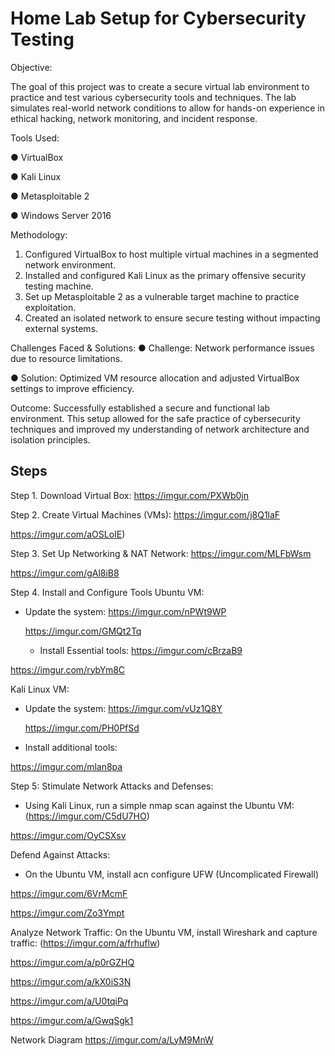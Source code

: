 # Home Lab Setup for Cybersecurity Testing

Objective:


The goal of this project was to create a secure virtual lab environment to practice and test various
cybersecurity tools and techniques. The lab simulates real-world network conditions to allow for hands-on
experience in ethical hacking, network monitoring, and incident response.


Tools Used:

● VirtualBox

● Kali Linux

● Metasploitable 2

● Windows Server 2016

Methodology:
1. Configured VirtualBox to host multiple virtual machines in a segmented network environment.
2. Installed and configured Kali Linux as the primary offensive security testing machine.
3. Set up Metasploitable 2 as a vulnerable target machine to practice exploitation.
4. Created an isolated network to ensure secure testing without impacting external systems.


Challenges Faced & Solutions:
● Challenge: Network performance issues due to resource limitations.

● Solution: Optimized VM resource allocation and adjusted VirtualBox settings to improve
efficiency.

Outcome:
Successfully established a secure and functional lab environment. This setup allowed for the safe practice of
cybersecurity techniques and improved my understanding of network architecture and isolation principles.

## Steps
Step 1. Download Virtual Box:
https://imgur.com/PXWb0jn

Step 2. Create Virtual Machines (VMs):
https://imgur.com/j8Q1laF

https://imgur.com/aOSLoIE)

Step 3. Set Up Networking & NAT Network:
https://imgur.com/MLFbWsm

https://imgur.com/gAl8iB8

Step 4. Install and Configure Tools
Ubuntu VM: 
- Update the system:
  https://imgur.com/nPWt9WP
  
  https://imgur.com/GMQt2Tq
  
  - Install Essential tools:
  https://imgur.com/cBrzaB9

https://imgur.com/rybYm8C

Kali Linux VM:
- Update the system:
  https://imgur.com/vUz1Q8Y
  
  https://imgur.com/PH0PfSd
  
- Install additional tools:
[](https://imgur.com/T28ZMw0)

https://imgur.com/mlan8pa

Step 5: Stimulate Network Attacks and Defenses:
- Using Kali Linux, run a simple nmap scan against the Ubuntu VM:
(https://imgur.com/C5dU7HO)

https://imgur.com/OyCSXsv


Defend Against Attacks:
- On the Ubuntu VM, install acn configure UFW (Uncomplicated Firewall)

https://imgur.com/6VrMcmF

https://imgur.com/Zo3Ympt

Analyze Network Traffic:
On the Ubuntu VM, install Wireshark and capture traffic:
(https://imgur.com/a/frhuflw)

https://imgur.com/a/p0rGZHQ

https://imgur.com/a/kX0iS3N

https://imgur.com/a/U0tqiPq

https://imgur.com/a/GwqSgk1

Network Diagram
https://imgur.com/a/LyM9MnW

  

  
  

